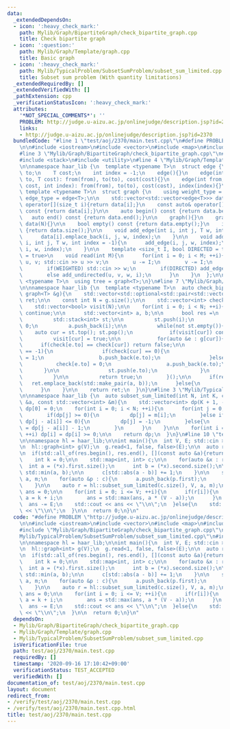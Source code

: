 ```yaml
---
data:
  _extendedDependsOn:
  - icon: ':heavy_check_mark:'
    path: Mylib/Graph/BipartiteGraph/check_bipartite_graph.cpp
    title: Check bipartite graph
  - icon: ':question:'
    path: Mylib/Graph/Template/graph.cpp
    title: Basic graph
  - icon: ':heavy_check_mark:'
    path: Mylib/TypicalProblem/SubsetSumProblem/subset_sum_limited.cpp
    title: Subset sum problem (With quantity limitations)
  _extendedRequiredBy: []
  _extendedVerifiedWith: []
  _pathExtension: cpp
  _verificationStatusIcon: ':heavy_check_mark:'
  attributes:
    '*NOT_SPECIAL_COMMENTS*': ''
    PROBLEM: http://judge.u-aizu.ac.jp/onlinejudge/description.jsp?id=2370
    links:
    - http://judge.u-aizu.ac.jp/onlinejudge/description.jsp?id=2370
  bundledCode: "#line 1 \"test/aoj/2370/main.test.cpp\"\n#define PROBLEM \"http://judge.u-aizu.ac.jp/onlinejudge/description.jsp?id=2370\"\
    \n\n#include <iostream>\n#include <vector>\n#include <map>\n#include <algorithm>\n\
    #line 3 \"Mylib/Graph/BipartiteGraph/check_bipartite_graph.cpp\"\n#include <optional>\n\
    #include <stack>\n#include <utility>\n#line 4 \"Mylib/Graph/Template/graph.cpp\"\
    \n\nnamespace haar_lib {\n  template <typename T>\n  struct edge {\n    int from,\
    \ to;\n    T cost;\n    int index = -1;\n    edge(){}\n    edge(int from, int\
    \ to, T cost): from(from), to(to), cost(cost){}\n    edge(int from, int to, T\
    \ cost, int index): from(from), to(to), cost(cost), index(index){}\n  };\n\n \
    \ template <typename T>\n  struct graph {\n    using weight_type = T;\n    using\
    \ edge_type = edge<T>;\n\n    std::vector<std::vector<edge<T>>> data;\n\n    auto&\
    \ operator[](size_t i){return data[i];}\n    const auto& operator[](size_t i)\
    \ const {return data[i];}\n\n    auto begin() const {return data.begin();}\n \
    \   auto end() const {return data.end();}\n\n    graph(){}\n    graph(int N):\
    \ data(N){}\n\n    bool empty() const {return data.empty();}\n    int size() const\
    \ {return data.size();}\n\n    void add_edge(int i, int j, T w, int index = -1){\n\
    \      data[i].emplace_back(i, j, w, index);\n    }\n\n    void add_undirected(int\
    \ i, int j, T w, int index = -1){\n      add_edge(i, j, w, index);\n      add_edge(j,\
    \ i, w, index);\n    }\n\n    template <size_t I, bool DIRECTED = true, bool WEIGHTED\
    \ = true>\n    void read(int M){\n      for(int i = 0; i < M; ++i){\n        int\
    \ u, v; std::cin >> u >> v;\n        u -= I;\n        v -= I;\n        T w = 1;\n\
    \        if(WEIGHTED) std::cin >> w;\n        if(DIRECTED) add_edge(u, v, w, i);\n\
    \        else add_undirected(u, v, w, i);\n      }\n    }\n  };\n\n  template\
    \ <typename T>\n  using tree = graph<T>;\n}\n#line 7 \"Mylib/Graph/BipartiteGraph/check_bipartite_graph.cpp\"\
    \n\nnamespace haar_lib {\n  template <typename T>\n  auto check_bipartite_graph(const\
    \ graph<T> &g){\n    std::vector<std::optional<std::pair<std::vector<int>, std::vector<int>>>>\
    \ ret;\n\n    const int N = g.size();\n\n    std::vector<int> check(N, -1);\n\
    \    std::vector<bool> visit(N);\n\n    for(int i = 0; i < N; ++i){\n      if(visit[i])\
    \ continue;\n\n      std::vector<int> a, b;\n\n      bool res =\n        [&](){\n\
    \          std::stack<int> st;\n\n          st.push(i);\n          check[i] =\
    \ 0;\n          a.push_back(i);\n\n          while(not st.empty()){\n        \
    \    auto cur = st.top(); st.pop();\n            if(visit[cur]) continue;\n  \
    \          visit[cur] = true;\n\n            for(auto &e : g[cur]){\n        \
    \      if(check[e.to] == check[cur]) return false;\n\n              if(check[e.to]\
    \ == -1){\n                if(check[cur] == 0){\n                  check[e.to]\
    \ = 1;\n                  b.push_back(e.to);\n                }else{\n       \
    \           check[e.to] = 0;\n                  a.push_back(e.to);\n         \
    \       }\n\n                st.push(e.to);\n              }\n            }\n\
    \          }\n\n          return true;\n        }();\n\n      if(res){\n     \
    \   ret.emplace_back(std::make_pair(a, b));\n      }else{\n        ret.emplace_back();\n\
    \      }\n    }\n\n    return ret;\n  }\n}\n#line 3 \"Mylib/TypicalProblem/SubsetSumProblem/subset_sum_limited.cpp\"\
    \n\nnamespace haar_lib {\n  auto subset_sum_limited(int N, int K, const std::vector<int>\
    \ &a, const std::vector<int> &m){\n    std::vector<int> dp(K + 1, -1);\n\n   \
    \ dp[0] = 0;\n    for(int i = 0; i < N; ++i){\n      for(int j = 0; j <= K; ++j){\n\
    \        if(dp[j] >= 0){\n          dp[j] = m[i];\n        }else if(j < a[i] or\
    \ dp[j - a[i]] <= 0){\n          dp[j] = -1;\n        }else{\n          dp[j]\
    \ = dp[j - a[i]] - 1;\n        }\n      }\n    }\n\n    for(int i = 0; i <= K;\
    \ ++i) dp[i] = dp[i] >= 0;\n\n    return dp;\n  }\n}\n#line 10 \"test/aoj/2370/main.test.cpp\"\
    \n\nnamespace hl = haar_lib;\n\nint main(){\n  int V, E; std::cin >> V >> E;\n\
    \n  hl::graph<int> g(V);\n  g.read<1, false, false>(E);\n\n  auto res = hl::check_bipartite_graph(g);\n\
    \n  if(std::all_of(res.begin(), res.end(), [](const auto &a){return (bool)a;})){\n\
    \    int k = 0;\n\n    std::map<int, int> c;\n\n    for(auto &x : res){\n    \
    \  int a = (*x).first.size();\n      int b = (*x).second.size();\n\n      k +=\
    \ std::min(a, b);\n\n      c[std::abs(a - b)] += 1;\n    }\n\n    std::vector<int>\
    \ a, m;\n    for(auto &p : c){\n      a.push_back(p.first);\n      m.push_back(p.second);\n\
    \    }\n\n    auto r = hl::subset_sum_limited(c.size(), V, a, m);\n\n    int64_t\
    \ ans = 0;\n\n    for(int i = 0; i <= V; ++i){\n      if(r[i]){\n        int64_t\
    \ a = k + i;\n        ans = std::max(ans, a * (V - a));\n      }\n    }\n\n  \
    \  ans -= E;\n    std::cout << ans << \"\\n\";\n  }else{\n    std::cout << -1\
    \ << \"\\n\";\n  }\n\n  return 0;\n}\n"
  code: "#define PROBLEM \"http://judge.u-aizu.ac.jp/onlinejudge/description.jsp?id=2370\"\
    \n\n#include <iostream>\n#include <vector>\n#include <map>\n#include <algorithm>\n\
    #include \"Mylib/Graph/BipartiteGraph/check_bipartite_graph.cpp\"\n#include \"\
    Mylib/TypicalProblem/SubsetSumProblem/subset_sum_limited.cpp\"\n#include \"Mylib/Graph/Template/graph.cpp\"\
    \n\nnamespace hl = haar_lib;\n\nint main(){\n  int V, E; std::cin >> V >> E;\n\
    \n  hl::graph<int> g(V);\n  g.read<1, false, false>(E);\n\n  auto res = hl::check_bipartite_graph(g);\n\
    \n  if(std::all_of(res.begin(), res.end(), [](const auto &a){return (bool)a;})){\n\
    \    int k = 0;\n\n    std::map<int, int> c;\n\n    for(auto &x : res){\n    \
    \  int a = (*x).first.size();\n      int b = (*x).second.size();\n\n      k +=\
    \ std::min(a, b);\n\n      c[std::abs(a - b)] += 1;\n    }\n\n    std::vector<int>\
    \ a, m;\n    for(auto &p : c){\n      a.push_back(p.first);\n      m.push_back(p.second);\n\
    \    }\n\n    auto r = hl::subset_sum_limited(c.size(), V, a, m);\n\n    int64_t\
    \ ans = 0;\n\n    for(int i = 0; i <= V; ++i){\n      if(r[i]){\n        int64_t\
    \ a = k + i;\n        ans = std::max(ans, a * (V - a));\n      }\n    }\n\n  \
    \  ans -= E;\n    std::cout << ans << \"\\n\";\n  }else{\n    std::cout << -1\
    \ << \"\\n\";\n  }\n\n  return 0;\n}\n"
  dependsOn:
  - Mylib/Graph/BipartiteGraph/check_bipartite_graph.cpp
  - Mylib/Graph/Template/graph.cpp
  - Mylib/TypicalProblem/SubsetSumProblem/subset_sum_limited.cpp
  isVerificationFile: true
  path: test/aoj/2370/main.test.cpp
  requiredBy: []
  timestamp: '2020-09-16 17:10:42+09:00'
  verificationStatus: TEST_ACCEPTED
  verifiedWith: []
documentation_of: test/aoj/2370/main.test.cpp
layout: document
redirect_from:
- /verify/test/aoj/2370/main.test.cpp
- /verify/test/aoj/2370/main.test.cpp.html
title: test/aoj/2370/main.test.cpp
---
```

